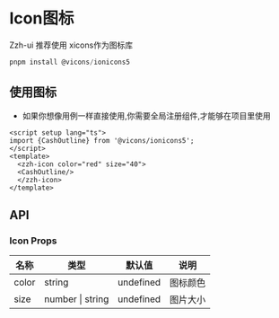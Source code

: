 # Icon图标

Zzh-ui 推荐使用 xicons作为图标库

```javascript
pnpm install @vicons/ionicons5
```

## 使用图标

- 如果你想像用例一样直接使用,你需要全局注册组件,才能够在项目里使用

<script setup lang="ts">
import {CashOutline} from '@vicons/ionicons5';
</script>
<zzh-icon color="red" size="40">
  <CashOutline/>
</zzh-icon>
<zzh-icon color="green" size="40">
  <CashOutline/>
</zzh-icon>
<zzh-icon color="blue" size="40">
  <CashOutline/>
</zzh-icon>

<zzh-icon color="red" size="60">
  <CashOutline/>
</zzh-icon>

```vue
<script setup lang="ts">
import {CashOutline} from '@vicons/ionicons5';
</script>
<template>
  <zzh-icon color="red" size="40">
  <CashOutline/>
  </zzh-icon>
</template>
```

## API

### Icon Props

| 名称    | 类型    | 默认值   | 说明    |
| ----  | ---- |  ------- | ---------- |
| color | string    | undefined   | 图标颜色 |
| size  | number \| string |undefined |图片大小|
